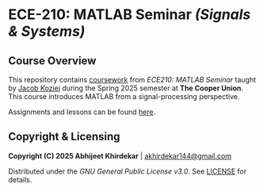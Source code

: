 # ECE-210: MATLAB Seminar *(Signals &amp; Systems)*

## Course Overview

This repository contains [coursework](https://github.com/akhirdekar/ece-210/tree/main/assignments) from *ECE210: MATLAB Seminar* taught by [Jacob Koziej](https://github.com/jacobkoziej) during the Spring 2025 semester at **The Cooper Union**. This course introduces MATLAB from a signal-processing perspective. 

Assignments and lessons can be found [here](https://github.com/jacobkoziej/jk-ece210/tree/build/assignments).

## Copyright & Licensing

**Copyright (C) 2025 Abhijeet Khirdekar** | <akhirdekar144@gmail.com>

Distributed under the *GNU General Public License v3.0*. See [LICENSE](https://github.com/akhirdekar/ece-210/blob/main/LICENSE) for details.
